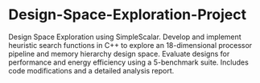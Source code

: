 # Design-Space-Exploration-Project
Design Space Exploration using SimpleScalar. Develop and implement heuristic search functions in C++ to explore an 18-dimensional processor pipeline and memory hierarchy design space. Evaluate designs for performance and energy efficiency using a 5-benchmark suite. Includes code modifications and a detailed analysis report.
